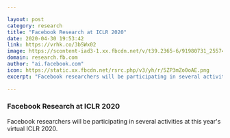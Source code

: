 ```yaml
---

layout: post
category: research
title: "Facebook Research at ICLR 2020"
date: 2020-04-30 19:53:42
link: https://vrhk.co/3bSWx02
image: https://scontent-iad3-1.xx.fbcdn.net/v/t39.2365-6/91980731_255741849160254_7676025225686810624_n.png?_nc_cat=107&_nc_sid=ad8a9d&_nc_ohc=-LLalQl-ijAAX_4PQyf&_nc_ht=scontent-iad3-1.xx&oh=c908ad7ccf69ed78dfb2546ccc6f0b8c&oe=5ED07F2C
domain: research.fb.com
author: "ai.facebook.com"
icon: https://static.xx.fbcdn.net/rsrc.php/v3/yh/r/5ZP3mZo0oAE.png
excerpt: "Facebook researchers will be participating in several activities at this year's virtual ICLR 2020."

---
```


### Facebook Research at ICLR 2020

Facebook researchers will be participating in several activities at this year's virtual ICLR 2020.